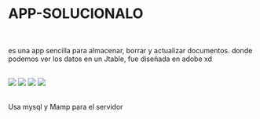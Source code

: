 # APP-SOLUCIONALO
<br>

es una app sencilla para almacenar, borrar y actualizar documentos. 
donde podemos ver los datos en un Jtable, fue diseñada en adobe xd

<br>
<img  heigth="700" src="https://i.ibb.co/5KsCkqN/Captura-de-pantalla-2019-11-24-a-la-s-12-24-36-p-m.png">
<img  heigth="700" src="https://i.ibb.co/7vgbr6B/Captura-de-pantalla-2019-11-24-a-la-s-12-17-31-p-m.png">
<img  heigth="700" src="https://i.ibb.co/WsMGLnS/Captura-de-pantalla-2019-11-24-a-la-s-12-19-21-p-m.png">
<img  heigth="700" src="https://i.ibb.co/b71G4WR/Captura-de-pantalla-2019-11-24-a-la-s-12-22-57-p-m.png">
<br>
<br>

Usa mysql y Mamp para el servidor
